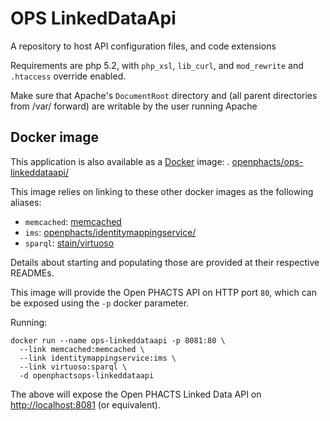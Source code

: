 # OPS LinkedDataApi

A repository to host API configuration files, and code extensions

Requirements are php 5.2, with `php_xsl`, `lib_curl`, and `mod_rewrite` and `.htaccess` override enabled.

Make sure that Apache's `DocumentRoot` directory and (all parent directories from /var/ forward) are writable by the user running Apache

## Docker image

This application is also available as a [Docker](https://www.docker.com/) image: .
[openphacts/ops-linkeddataapi/](https://registry.hub.docker.com/u/openphacts/ops-linkeddataapi/)

This image relies on linking to these other docker images as the following aliases:
 * `memcached`: [memcached](https://registry.hub.docker.com/_/memcached)
 * `ims`: [openphacts/identitymappingservice/](https://registry.hub.docker.com/u/openphacts/identitymappingservice/)
 * `sparql`: [stain/virtuoso](https://registry.hub.docker.com/u/stain/virtuoso/)

Details about starting and populating those are provided at their respective READMEs.

This image will provide the Open PHACTS API on HTTP port `80`, which can be exposed
using the `-p` docker parameter.

Running:
  
    docker run --name ops-linkeddataapi -p 8081:80 \
      --link memcached:memcached \
      --link identitymappingservice:ims \
      --link virtuoso:sparql \
      -d openphactsops-linkeddataapi

The above will expose the Open PHACTS Linked Data API on 
[http://localhost:8081](http://localhost:8081) (or equivalent).
